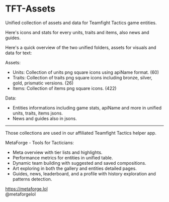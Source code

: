 # TFT-Assets
Unified collection of assets and data for Teamfight Tactics game entities.

Here's icons and stats for every units, traits and items, also news and guides.
 
Here's a quick overview of the two unified folders, assets for visuals and data for text:

Assets:  
- Units: Collection of units png square icons using apiName format. (60)  
- Traits: Collection of traits png square icons including bronze, silver, gold, prismatic versions. (26)  
- Items: Collection of items png square icons. (422)
  
Data:  
- Entities informations including game stats, apiName and more in unified units, traits, items jsons.  
- News and guides also in jsons.  

------------------------  

Those collections are used in our affiliated Teamfight Tactics helper app.

MetaForge - Tools for Tacticians:
- Meta overview with tier lists and highlights.
- Performance metrics for entities in unified table.
- Dynamic team building with suggested and saved compositions.
- Art exploring in both the gallery and entities detailed pages.
- Guides, news, leaderboard, and a profile with history exploration and patterns detection.

https://metaforge.lol  
@metaforgelol
